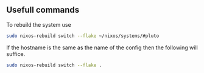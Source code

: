 ## Usefull commands 

To rebuild the system use 
```bash
sudo nixos-rebuild switch --flake ~/nixos/systems/#pluto
```

If the hostname is the same as the name of the config then the following will suffice.
```bash
sudo nixos-rebuild switch --flake .
```